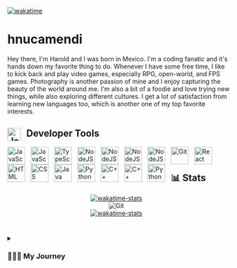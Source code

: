 [![wakatime](https://wakatime.com/badge/user/adaf0b03-93e5-4b3f-9403-0e079cfbee04.svg?style=for-the-badge)](https://wakatime.com/@adaf0b03-93e5-4b3f-9403-0e079cfbee04)

# hnucamendi

Hey there, I'm Harold and I was born in Mexico. I'm a coding fanatic and it's hands down my favorite thing to do. Whenever I have some free time, I like to kick back and play video games, especially RPG, open-world, and FPS games. Photography is another passion of mine and I enjoy capturing the beauty of the world around me. I'm also a bit of a foodie and love trying new things, while also exploring different cultures. I get a lot of satisfaction from learning new languages too, which is another one of my top favorite interests.

## <img align="left" alt="JavaScript" width="30px" style="padding-right:10px;" src="https://cdn.jsdelivr.net/gh/devicons/devicon/icons/go/go-original.svg" /> Developer Tools

<img align="left" alt="JavaScript" width="40px" style="padding-right:10px;" src="https://cdn.jsdelivr.net/gh/devicons/devicon/icons/go/go-original-wordmark.svg" />
<img align="left" alt="JavaScript" width="40px" style="padding-right:10px;" src="https://cdn.jsdelivr.net/gh/devicons/devicon/icons/javascript/javascript-plain.svg" />
<img align="left" alt="TypeScript" width="40px" style="padding-right:10px;" src="https://cdn.jsdelivr.net/gh/devicons/devicon/icons/typescript/typescript-plain.svg" />
<img align="left" alt="NodeJS" width="40px" style="padding-right:10px;" src="https://cdn.jsdelivr.net/gh/devicons/devicon/icons/nodejs/nodejs-original.svg" />
<img align="left" alt="NodeJS" width="40px" style="padding-right:10px;" src="https://cdn.jsdelivr.net/gh/devicons/devicon/icons/terraform/terraform-original.svg" />
<img align="left" alt="NodeJS" width="40px" style="padding-right:10px;" src="https://cdn.jsdelivr.net/gh/devicons/devicon/icons/postgresql/postgresql-original.svg" />
<img align="left" alt="NodeJS" width="40px" style="padding-right:10px;" src="https://cdn.jsdelivr.net/gh/devicons/devicon/icons/mysql/mysql-original-wordmark.svg" />          
<img align="left" alt="Git" width="40px" style="padding-right:10px;" src="https://cdn.jsdelivr.net/gh/devicons/devicon/icons/git/git-original.svg" />
<img align="left" alt="React" width="40px" style="padding-right:10px;" src="https://cdn.jsdelivr.net/gh/devicons/devicon/icons/react/react-original.svg" />
<img align="left" alt="HTML" width="40px" style="padding-right:10px;" src="https://cdn.jsdelivr.net/gh/devicons/devicon/icons/html5/html5-plain.svg" />
<img align="left" alt="CSS" width="40px" style="padding-right:10px;" src="https://cdn.jsdelivr.net/gh/devicons/devicon/icons/css3/css3-plain.svg" />
<img align="left" alt="Java" width="40px" style="padding-right:10px;" src="https://cdn.jsdelivr.net/gh/devicons/devicon/icons/java/java-original.svg"/>
<img align="left" alt="Python" width="40px" style="padding-right:10px;" src="https://cdn.jsdelivr.net/gh/devicons/devicon/icons/python/python-original.svg" />
<img align="left" alt="C++" width="40px" style="padding-right:10px;" src="https://cdn.jsdelivr.net/gh/devicons/devicon/icons/c/c-original.svg" />          
<img align="left" alt="C++" width="40px" style="padding-right:10px;" src="https://cdn.jsdelivr.net/gh/devicons/devicon/icons/cplusplus/cplusplus-original.svg" />
<img align="left" alt="Python" width="40px" style="padding-right:10px;" src="https://cdn.jsdelivr.net/gh/devicons/devicon/icons/amazonwebservices/amazonwebservices-plain-wordmark.svg" />
          
<br />

#

## 📊 Stats

<div align="center">
  <div style="display: flex; align-items: center; flex-direction:column;">
<a href="https://github.com/anuraghazra/github-readme-stats"><img align="top" alt="wakatime-stats"  style="padding-right:10px;" src="https://github-readme-stats.vercel.app/api/top-langs/?username=hnucamendi&layout=compact&langs_count=8&theme=github_dark"/></a>
<img align="top" alt="Git" style="padding-right:10px;" src="https://github-readme-stats.vercel.app/api?username=hnucamendi&show_icons=true&theme=github_dark"/>
<a href="https://github.com/anuraghazra/github-readme-stats"><img align="top" alt="wakatime-stats"  style="padding-right:10px;" src="https://github-readme-stats.vercel.app/api/wakatime?username=hnucamendi&theme=github_dark"/></a>
  </div>
</div>

#

<details>
 <summary><h3>👨‍💻📓 My Journey</h3></summary>
My journey in tech began during high school, where I was first inspired to create Minecraft mods. As my interest in programming grew, I began to explore web development and took a college course in the subject. While I excelled in the class, the cost of tuition made it impractical to continue, and I felt ready to pursue a self-directed education in tech.

With this goal in mind, I left college and enrolled in a bootcamp, where I honed my skills in a variety of technologies, including JavaScript, GO, HTML, CSS, SQL, AWS, and more. Through this program, I gained the knowledge and expertise needed to become a proficient software engineer.

Today, I am passionate about technology and find particular fascination in areas such as AI, game development, web development, firmware, and backend engineering. These fields present unique challenges, such as the complexities of creating effective UI/UX and developing firmware. However, I am always seeking opportunities to expand my knowledge and improve my skills in these areas.

As a professional software engineer, I am committed to ongoing learning and experimentation with new technologies. I am driven by a deep curiosity and a desire to stay ahead of emerging trends and developments in the field. Whether working independently or as part of a team, I approach every project with a focus on quality, efficiency, and innovation.
